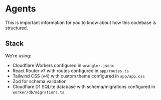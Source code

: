 # Agents

This is important information for you to know about how this codebase is
structured.

## Stack

We're using:

- Cloudflare Workers configured in `wrangler.jsonc`
- React Router v7 with routes configured in `app/routes.ts`
- Tailwind CSS (v4) with custom theme configured in `app/app.css`
- Zod for schema validation
- Cloudflare D1 SQLite database with schema/migrations configured in
  `worker/db/migrations.ts`
